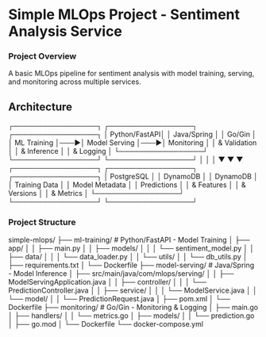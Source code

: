 # Simple MLOps Project - Sentiment Analysis Service

### Project Overview
A basic MLOps pipeline for sentiment analysis with model training, serving, and monitoring across multiple services.

## Architecture
┌─────────────────┐    ┌─────────────────┐    ┌─────────────────┐
│   Python/FastAPI│    │  Java/Spring    │    │   Go/Gin        │
│   ML Training   │───▶│  Model Serving  │───▶│   Monitoring    │
│   & Validation  │    │   & Inference   │    │   & Logging     │
└─────────────────┘    └─────────────────┘    └─────────────────┘
         │                        │                        │
         ▼                        ▼                        ▼
┌─────────────────┐    ┌─────────────────┐    ┌─────────────────┐
│   PostgreSQL    │    │    DynamoDB     │    │   DynamoDB      │
│   Training Data │    │  Model Metadata │    │   Predictions   │
│   & Features    │    │   & Versions    │    │   & Metrics     │
└─────────────────┘    └─────────────────┘    └─────────────────┘

### Project Structure
simple-mlops/
├── ml-training/          # Python/FastAPI - Model Training
│   ├── app/
│   │   ├── main.py
│   │   ├── models/
│   │   │   └── sentiment_model.py
│   │   ├── data/
│   │   │   └── data_loader.py
│   │   └── utils/
│   │       └── db_utils.py
│   ├── requirements.txt
│   └── Dockerfile
├── model-serving/        # Java/Spring - Model Inference
│   ├── src/main/java/com/mlops/serving/
│   │   ├── ModelServingApplication.java
│   │   ├── controller/
│   │   │   └── PredictionController.java
│   │   ├── service/
│   │   │   └── ModelService.java
│   │   └── model/
│   │       └── PredictionRequest.java
│   ├── pom.xml
│   └── Dockerfile
├── monitoring/           # Go/Gin - Monitoring & Logging
│   ├── main.go
│   ├── handlers/
│   │   └── metrics.go
│   ├── models/
│   │   └── prediction.go
│   ├── go.mod
│   └── Dockerfile
└── docker-compose.yml